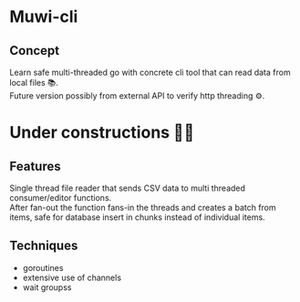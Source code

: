 # Muwi-cli

## Concept

Learn safe multi-threaded go with concrete cli tool that can read data from local files 📚.  
Future version possibly from external API to verify http threading ⚙️. 

# Under constructions 👷‍♂️

## Features

Single thread file reader that sends CSV data to multi threaded consumer/editor functions.  
After fan-out the function fans-in the threads and creates a batch from items, safe for database insert in  chunks instead of individual items.

## Techniques

* goroutines
* extensive use of channels
* wait groupss
